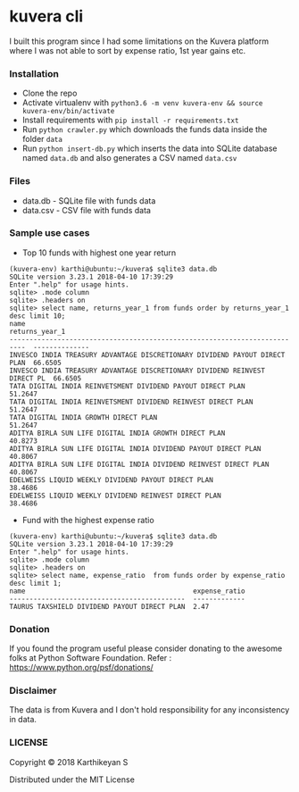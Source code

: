 # kuvera cli

I built this program since I had some limitations on the Kuvera platform where I was not able to sort by expense ratio, 1st year gains etc.

### Installation

* Clone the repo
* Activate virtualenv with `python3.6 -m venv kuvera-env && source kuvera-env/bin/activate`
* Install requirements with `pip install -r requirements.txt`
* Run `python crawler.py` which downloads the funds data inside the folder `data`
* Run `python insert-db.py` which inserts the data into SQLite database named `data.db` and also generates a CSV named `data.csv`

### Files

* data.db - SQLite file with funds data
* data.csv - CSV file with funds data

### Sample use cases

* Top 10 funds with highest one year return

```sqlite
(kuvera-env) karthi@ubuntu:~/kuvera$ sqlite3 data.db
SQLite version 3.23.1 2018-04-10 17:39:29
Enter ".help" for usage hints.
sqlite> .mode column
sqlite> .headers on
sqlite> select name, returns_year_1 from funds order by returns_year_1 desc limit 10;
name                                                                        returns_year_1
--------------------------------------------------------------------------  --------------
INVESCO INDIA TREASURY ADVANTAGE DISCRETIONARY DIVIDEND PAYOUT DIRECT PLAN  66.6505
INVESCO INDIA TREASURY ADVANTAGE DISCRETIONARY DIVIDEND REINVEST DIRECT PL  66.6505
TATA DIGITAL INDIA REINVETSMENT DIVIDEND PAYOUT DIRECT PLAN                 51.2647
TATA DIGITAL INDIA REINVETSMENT DIVIDEND REINVEST DIRECT PLAN               51.2647
TATA DIGITAL INDIA GROWTH DIRECT PLAN                                       51.2647
ADITYA BIRLA SUN LIFE DIGITAL INDIA GROWTH DIRECT PLAN                      40.8273
ADITYA BIRLA SUN LIFE DIGITAL INDIA DIVIDEND PAYOUT DIRECT PLAN             40.8067
ADITYA BIRLA SUN LIFE DIGITAL INDIA DIVIDEND REINVEST DIRECT PLAN           40.8067
EDELWEISS LIQUID WEEKLY DIVIDEND PAYOUT DIRECT PLAN                         38.4686
EDELWEISS LIQUID WEEKLY DIVIDEND REINVEST DIRECT PLAN                       38.4686
```

* Fund with the highest expense ratio

```sqlite
(kuvera-env) karthi@ubuntu:~/kuvera$ sqlite3 data.db
SQLite version 3.23.1 2018-04-10 17:39:29
Enter ".help" for usage hints.
sqlite> .mode column
sqlite> .headers on
sqlite> select name, expense_ratio  from funds order by expense_ratio desc limit 1;
name                                          expense_ratio
--------------------------------------------  -------------
TAURUS TAXSHIELD DIVIDEND PAYOUT DIRECT PLAN  2.47
```

### Donation

If you found the program useful please consider donating to the awesome folks at Python Software Foundation. Refer : https://www.python.org/psf/donations/

### Disclaimer

The data is from Kuvera and I don't hold responsibility for any inconsistency in data.

### LICENSE

Copyright © 2018 Karthikeyan S

Distributed under the MIT License
